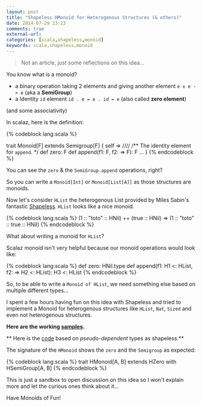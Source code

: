 ```yaml
---
layout: post
title: "Shapeless HMonoid for Heterogenous Structures (& others)"
date: 2014-07-29 23:23
comments: true
external-url:
categories: [scala,shapeless,monoid]
keywords: scala,shapeless,monoid
---
```


> Not an article, just some reflections on this idea...

You know what is a monoid?

- a binary operation taking 2 elements and giving another element `e x e -> e` (aka a **SemiGroup**)
- a Identity `id` element `id . e = e . id = e` (also called **zero element**)

(and some associativity)

In scalaz, here is the definition:

{% codeblock lang:scala %}

trait Monoid[F] extends Semigroup[F] { self =>
  ////
  /** The identity element for `append`. */
  def zero: F
  def append(f1: F, f2: => F): F
  ...
}
{% endcodeblock %}

You can see the `zero` & the `SemiGroup.append` operations, right?

So you can write a `Monoid[Int]` or `Monoid[List[A]]` as those structures are monoids.

Now let's consider `HList` the heterogenous List provided by Miles Sabin's fantastic [Shapeless](https://github.com/milessabin/shapeless/wiki/Feature-overview:-shapeless-2.0.0#heterogenous-lists). `HList` looks like a nice monoid.

{% codeblock lang:scala %}
(1 :: "toto" :: HNil) ++ (true :: HNil) => (1 :: "toto" :: true :: HNil)
{% endcodeblock %}

What about writing a monoid for `HList`?

Scalaz monoid isn't very helpful because our monoid operations would look like:

{% codeblock lang:scala %}
  def zero: HNil.type
  def append(f1: H1 <: HList, f2: => H2 <: HList): H3 <: HList
{% endcodeblock %}

So, to be able to write a `Monoid of HList`, we need something else based on multiple different types...

I spent a few hours having fun on this idea with Shapeless and tried to implement a Monoid for heterogenous structures like `HList`, `Nat`, `Sized` and even not heterogenous structures.

**Here are the working [samples](https://github.com/mandubian/injective/blob/shapeless-ext/src/test/scala/ShapelessSpec.scala#L23).**

** Here is the [code](https://github.com/mandubian/injective/blob/shapeless-ext/src/main/scala/ShapelessExt.scala#L35) based on _pseudo-dependent_ types as shapeless.**

The signature of the `HMonoid` shows the `zero` and the `Semigroup` as expected:

{% codeblock lang:scala %}
  trait HMonoid[A, B] extends HZero with HSemiGroup[A, B]
{% endcodeblock %}

This is just a sandbox to open discussion on this idea so I won't explain more and let the curious ones think about it...

Have Monoids of Fun!

<br/>
<br/>
<br/>
<br/>

